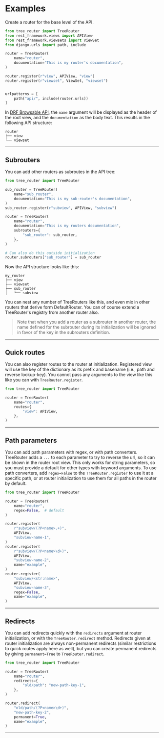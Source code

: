 # Examples

Create a router for the base level of the API.

```python
from tree_router import TreeRouter
from rest_framework.views import APIView
from rest_framework.viewsets import ViewSet
from django.urls import path, include

router = TreeRouter(
    name="router",
    documentation="This is my router's documentation",
)

router.register(r"view", APIView, "view")
router.register(r"viewset", ViewSet, "viewset")


urlpatterns = [
    path("api/", include(router.urls))
]
```

In [DRF Browsable API][browsable-api], the `name` argument will be displayed as the header
of the root view, and the `documentation` as the body text. This results in the following
API structure:

```
router
├── view
└── viewset
```

---

## Subrouters

You can add other routers as subroutes in the API tree:

```python
from tree_router import TreeRouter

sub_router = TreeRouter(
    name="sub_router",
    documentation="This is my sub-router's documentation",
)
sub_router.register(r"subview", APIView, "subview")

router = TreeRouter(
    name="router",
    documentation="This is my routers documentation",
    subrouters={
        "sub_router": sub_router,
    },
)

# Can also do this outside initialization
router.subrouters["sub_router"] = sub_router
```

Now the API structure looks like this:

```
my_router
├── view
├── viewset
├── sub_router
│   └── subview
```

You can nest any number of TreeRouters like this, and even mix in other
routers that derive form DefaultRouter. You can of course extend a TreeRouter's
registry from another router also.

> Note that when you add a router as a subrouter in another router, the name defined
> for the subrouter during its initialization will be ignored in favor of the key
> in the subrouters definition.

---

## Quick routes

You can also register routes to the router at initialization.
Registered view will use the key of the dictionary as its prefix
and basename (i.e., path and reverse lookup-key). You cannot pass
any arguments to the view like this like you can with `TreeRouter.register`.

```python
from tree_router import TreeRouter

router = TreeRouter(
    name="router",
    routes={
        "view": APIView,
    },
)
```

---

## Path parameters

You can add path parameters with regex, or with path converters. TreeRouter adds a `...`
to each parameter to try to reverse the url, so it can be shown in the router root view.
This only works for string parameters, so you must provide a default for other types with
keyword arguments. To use path converters, add `regex=False` to the `TreeRouter.register`
to use it at a specific path, or at router initialization to use them for all paths
in the router by default.

```python
from tree_router import TreeRouter

router = TreeRouter(
    name="router",
    regex=False,  # default
)

router.register(
    r"subview/(?P<name>.+)",
    APIView,
    "subview-name-1",
)
router.register(
    r"subview/(?P<name>\d+)",
    APIView,
    "subview-name-2",
    name="example",
)
router.register(
    "subview/<str:name>",
    APIView,
    "subview-name-3",
    regex=False,
    name="example",
)
```

---

## Redirects

You can add redirects quickly with the `redirects` argument at router initialization,
or with the `TreeRouter.redirect` method. Redirects given at router initialization are
always non-permanent redirects (similar restrictions to quick routes apply here as well),
but you can create permanent redirects by giving `permanent=True` to `TreeRouter.redirect`.

```python
from tree_router import TreeRouter

router = TreeRouter(
    name="router",
    redirects={
        "old/path": "new-path-key-1",
    },
)

router.redirect(
    "old/path/(?P<name>\d+)",
    "new-path-key-2",
    permanent=True,
    name="example",
)
```

---

[browsable-api]: https://www.django-rest-framework.org/topics/browsable-api/
